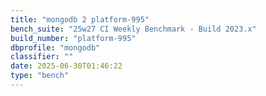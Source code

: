 ```yaml
---
title: "mongodb 2 platform-995"
bench_suite: "25w27 CI Weekly Benchmark - Build 2023.x"
build_number: "platform-995"
dbprofile: "mongodb"
classifier: ""
date: 2025-06-30T01:46:22
type: "bench"
---
```

